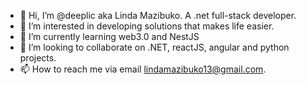 - 👋 Hi, I’m @deeplic aka Linda Mazibuko. A .net full-stack developer.
- 👀 I’m interested in developing solutions that makes life easier.
- 🌱 I’m currently learning web3.0 and NestJS
- 💞️ I’m looking to collaborate on .NET, reactJS, angular and python projects.
- 📫 How to reach me via email lindamazibuko13@gmail.com.

<!---
deeplic/deeplic is a ✨ special ✨ repository because its `README.md` (this file) appears on your GitHub profile.
You can click the Preview link to take a look at your changes.
--->
